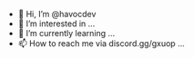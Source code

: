 - 👋 Hi, I’m @havocdev
- 👀 I’m interested in ...
- 🌱 I’m currently learning ...
- 📫 How to reach me via discord.gg/gxuop ...

<!---
havocdev/havocdev is a ✨ special ✨ repository because its `README.md` (this file) appears on your GitHub profile.
You can click the Preview link to take a look at your changes.
--->
